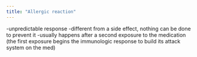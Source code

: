 ```yaml
---
title: "Allergic reaction"
---
```

-unpredictable response
-different from a side effect, nothing can be done to prevent it
-usually happens after a second exposure to the medication (the first exposure begins the immunologic response to build its attack system on the med)

